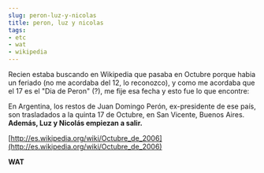 ```yaml
---
slug: peron-luz-y-nicolas  
title: peron, luz y nicolas  
tags:  
- etc  
- wat  
- wikipedia  
---
```

  
Recien estaba buscando en Wikipedia que pasaba en Octubre porque habia un feriado (no me acordaba del 12, lo reconozco), y como me acordaba que el 17 es el "Dia de Peron" (?), me fije esa fecha y esto fue lo que encontre:  
  
  
>   
En Argentina, los restos de Juan Domingo Perón, ex-presidente de ese país, son trasladados a la quinta 17 de Octubre, en San Vicente, Buenos Aires. **Además, Luz y Nicolás empiezan a salir.**  
  
  
  
[http://es.wikipedia.org/wiki/Octubre_de_2006](http://es.wikipedia.org/wiki/Octubre_de_2006)  
  
**WAT**  
